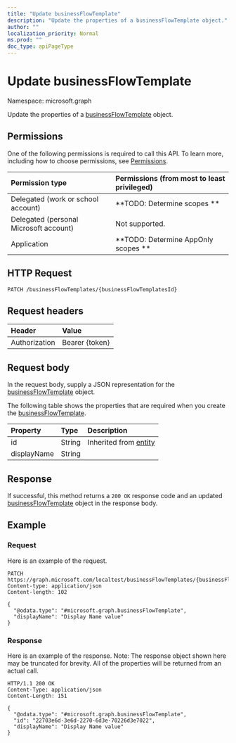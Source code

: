 ```yaml
---
title: "Update businessFlowTemplate"
description: "Update the properties of a businessFlowTemplate object."
author: ""
localization_priority: Normal
ms.prod: ""
doc_type: apiPageType
---
```


# Update businessFlowTemplate

Namespace: microsoft.graph

Update the properties of a [businessFlowTemplate](../resources/businessflowtemplate.md) object.

## Permissions
One of the following permissions is required to call this API. To learn more, including how to choose permissions, see [Permissions](/concepts/permissions-reference.md).

|Permission type|Permissions (from most to least privileged)|
|:---|:---|
|Delegated (work or school account)|**TODO: Determine scopes **|
|Delegated (personal Microsoft account)|Not supported.|
|Application|**TODO: Determine AppOnly scopes **|

## HTTP Request
<!-- {
  "blockType": "ignored"
}
-->
``` http
PATCH /businessFlowTemplates/{businessFlowTemplatesId}
```

## Request headers
|Header|Value|
|:---|:---|
|Authorization|Bearer {token}|

## Request body
In the request body, supply a JSON representation for the [businessFlowTemplate](../resources/businessflowtemplate.md) object.

The following table shows the properties that are required when you create the [businessFlowTemplate](../resources/businessflowtemplate.md).

|Property|Type|Description|
|:---|:---|:---|
|id|String| Inherited from [entity](../resources/entity.md)|
|displayName|String||



## Response
If successful, this method returns a `200 OK` response code and an updated [businessFlowTemplate](../resources/businessflowtemplate.md) object in the response body.

## Example

### Request
Here is an example of the request.
<!-- {
  "blockType": "request",
  "name": "update_businessflowtemplate"
}
-->
``` http
PATCH https://graph.microsoft.com/localtest/businessFlowTemplates/{businessFlowTemplatesId}
Content-type: application/json
Content-length: 102

{
  "@odata.type": "#microsoft.graph.businessFlowTemplate",
  "displayName": "Display Name value"
}
```

### Response
Here is an example of the response. Note: The response object shown here may be truncated for brevity. All of the properties will be returned from an actual call.
<!-- {
  "blockType": "response",
  "truncated": true
}
-->
``` http
HTTP/1.1 200 OK
Content-Type: application/json
Content-Length: 151

{
  "@odata.type": "#microsoft.graph.businessFlowTemplate",
  "id": "22703e6d-3e6d-2270-6d3e-70226d3e7022",
  "displayName": "Display Name value"
}
```

